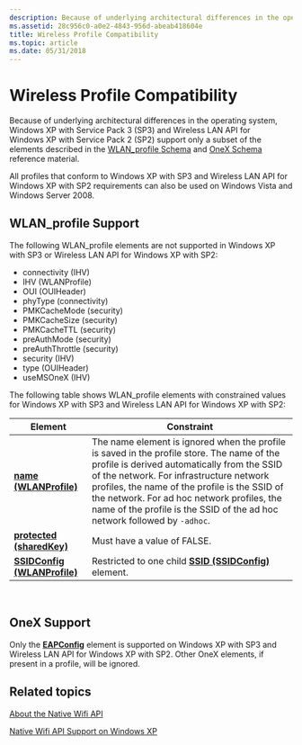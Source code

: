 ```yaml
---
description: Because of underlying architectural differences in the operating system, Windows XP with Service Pack 3 (SP3) and Wireless LAN API for Windows XP with Service Pack 2 (SP2) support only a subset of the elements described in the WLAN\_profile Schema and OneX Schema reference material.
ms.assetid: 28c956c0-a0e2-4843-956d-abeab418604e
title: Wireless Profile Compatibility
ms.topic: article
ms.date: 05/31/2018
---
```


# Wireless Profile Compatibility

Because of underlying architectural differences in the operating system, Windows XP with Service Pack 3 (SP3) and Wireless LAN API for Windows XP with Service Pack 2 (SP2) support only a subset of the elements described in the [WLAN\_profile Schema](wlan-profileschema-schema.md) and [OneX Schema](onexschema-schema.md) reference material.

All profiles that conform to Windows XP with SP3 and Wireless LAN API for Windows XP with SP2 requirements can also be used on Windows Vista and Windows Server 2008.

## WLAN\_profile Support

The following WLAN\_profile elements are not supported in Windows XP with SP3 or Wireless LAN API for Windows XP with SP2:

-   connectivity (IHV)
-   IHV (WLANProfile)
-   OUI (OUIHeader)
-   phyType (connectivity)
-   PMKCacheMode (security)
-   PMKCacheSize (security)
-   PMKCacheTTL (security)
-   preAuthMode (security)
-   preAuthThrottle (security)
-   security (IHV)
-   type (OUIHeader)
-   useMSOneX (IHV)

The following table shows WLAN\_profile elements with constrained values for Windows XP with SP3 and Wireless LAN API for Windows XP with SP2:



| Element                                                                               | Constraint                                                                                                                                                                                                                                                                                                                                                       |
|---------------------------------------------------------------------------------------|------------------------------------------------------------------------------------------------------------------------------------------------------------------------------------------------------------------------------------------------------------------------------------------------------------------------------------------------------------------|
| [**name (WLANProfile)**](wlan-profileschema-wlanprofile-element.md#name)             | The name element is ignored when the profile is saved in the profile store. The name of the profile is derived automatically from the SSID of the network. For infrastructure network profiles, the name of the profile is the SSID of the network. For ad hoc network profiles, the name of the profile is the SSID of the ad hoc network followed by `-adhoc`. |
| [**protected (sharedKey)**](wlan-profileschema-sharedkey-security-element.md#protected)       | Must have a value of FALSE.                                                                                                                                                                                                                                                                                                                                      |
| [**SSIDConfig (WLANProfile)**](wlan-profileschema-ssidconfig-wlanprofile-element.md) | Restricted to one child [**SSID (SSIDConfig)**](wlan-profileschema-ssid-ssidconfig-element.md) element.                                                                                                                                                                                                                                                         |



 

## OneX Support

Only the [**EAPConfig**](onexschema-eapconfig-onex-element.md) element is supported on Windows XP with SP3 and Wireless LAN API for Windows XP with SP2. Other OneX elements, if present in a profile, will be ignored.

## Related topics

<dl> <dt>

[About the Native Wifi API](about-the-native-wifi-api.md)
</dt> <dt>

[Native Wifi API Support on Windows XP](about-wireless-lan-api-for-windows-xp-service-pack-2.md)
</dt> </dl>

 

 



